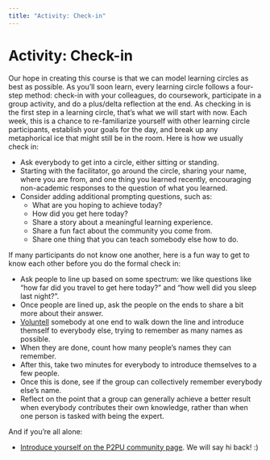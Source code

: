 ```yaml
---
title: "Activity: Check-in"
---
```

# Activity: Check-in

Our hope in creating this course is that we can model learning circles as best as possible. As you’ll soon learn, every learning circle follows a four-step method: check-in with your colleagues, do coursework, participate in a group activity, and do a plus/delta reflection at the end. As checking in is the first step in a learning circle, that’s what we will start with now. Each week, this is a chance to re-familiarize yourself with other learning circle participants, establish your goals for the day, and break up any metaphorical ice that might still be in the room. Here is how we usually check in:
- Ask everybody to get into a circle, either sitting or standing. 
- Starting with the facilitator, go around the circle, sharing your name, where you are from, and one thing you learned recently, encouraging non-academic responses to the question of what you learned.
- Consider adding additional prompting questions, such as:
   - What are you hoping to achieve today?
   - How did you get here today?
   - Share a story about a meaningful learning experience.
   - Share a fun fact about the community you come from.
   - Share one thing that you can teach somebody else how to do.

If many participants do not know one another, here is a fun way to get to know each other before you do the formal check in:
- Ask people to line up based on some spectrum: we like questions like “how far did you travel to get here today?” and “how well did you sleep last night?”. 
- Once people are lined up, ask the people on the ends to share a bit more about their answer.
- [Voluntell](https://www.urbandictionary.com/define.php?term=voluntell) somebody at one end to walk down the line and introduce themself to everybody else, trying to remember as many names as possible. 
- When they are done, count how many people’s names they can remember.
- After this, take two minutes for everybody to introduce themselves to a few people. 
- Once this is done, see if the group can collectively remember everybody else’s name.
- Reflect on the point that a group can generally achieve a better result when everybody contributes their own knowledge, rather than when one person is tasked with being the expert.

And if you’re all alone: 
- [Introduce yourself on the P2PU community page](https://community.p2pu.org/t/introduce-yourself/1571/last). We will say hi back! :)



